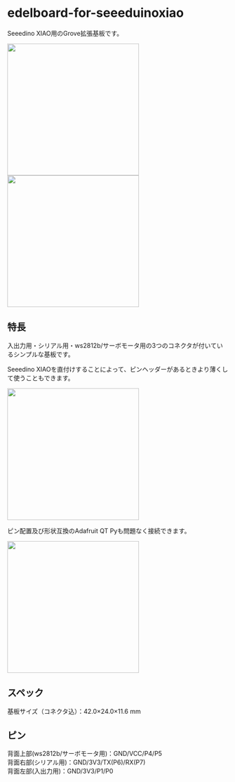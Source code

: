 # edelboard-for-seeeduinoxiao

Seeedino XIAO用のGrove拡張基板です。

<img src="https://user-images.githubusercontent.com/10735253/117023089-be258780-ad33-11eb-9104-88a8d66e62dd.png" width="300"> <img src="https://user-images.githubusercontent.com/10735253/117022951-a221e600-ad33-11eb-8875-04d45500fa14.png" width="300">

## 特長
入出力用・シリアル用・ws2812b/サーボモータ用の3つのコネクタが付いているシンプルな基板です。

Seeedino XIAOを直付けすることによって、ピンヘッダーがあるときより薄くして使うこともできます。

<img src="https://user-images.githubusercontent.com/10735253/117023161-d2698480-ad33-11eb-9665-9aac9233f275.png" width="300">

ピン配置及び形状互換のAdafruit QT Pyも問題なく接続できます。

<img src="https://user-images.githubusercontent.com/10735253/117022996-abab4e00-ad33-11eb-8aaa-155d76172ca0.png" width="300">

## スペック

基板サイズ（コネクタ込）：42.0×24.0×11.6 mm

## ピン

背面上部(ws2812b/サーボモータ用)：GND/VCC/P4/P5  
背面右部(シリアル用)：GND/3V3/TX(P6)/RX(P7)  
背面左部(入出力用)：GND/3V3/P1/P0  

